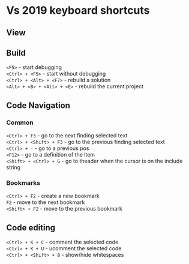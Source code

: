 # Vs 2019 keyboard shortcuts

## View

## Build
`<F5>` - start debugging  
`<Ctrl> + <F5>` - start without debugging  
`<Ctrl> + <Alt> + <F7>` - rebuild a solution  
`<Alt> + <B> + <Alt> + <E>` - rebuild the current project

## Code Navigation
### Common
`<Ctrl> + F3` - go to the next finding selected text  
`<Ctrl> + <Shift> + F3` - go to the previous finding selected text  
`<Ctrl> + -` - go to a previous pos  
`<F12>` - go to a definition of the item  
`<Shift> + <Ctrl> + G` - go to theader when the cursor is on the include string  

### Bookmarks
`<Ctrl> + F2`  - create a new bookmark  
`F2`           - move to the next bookmark  
`<Shift> + F2` - move to the previous bookmark

## Code editing
`<Ctrl> + K + C`             - comment the selected code  
`<Ctrl> + K + U`             - ucomment the selected code  
`<Ctrl> + <Shift> + 8` - show/hide whitespaces  
